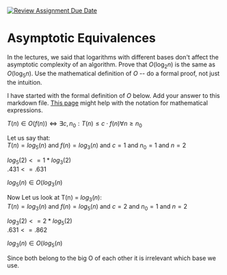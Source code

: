 [![Review Assignment Due Date](https://classroom.github.com/assets/deadline-readme-button-24ddc0f5d75046c5622901739e7c5dd533143b0c8e959d652212380cedb1ea36.svg)](https://classroom.github.com/a/fbkbKZ5N)
# Asymptotic Equivalences

In the lectures, we said that logarithms with different bases don't affect the
asymptotic complexity of an algorithm. Prove that $O(\log_{2} n)$ is the same as
$O(\log_{5} n)$. Use the mathematical definition of $O$ -- do a formal proof,
not just the intuition.

I have started with the formal definition of $O$ below. Add your answer to this
markdown file. [This
page](https://docs.github.com/en/get-started/writing-on-github/working-with-advanced-formatting/writing-mathematical-expressions)
might help with the notation for mathematical expressions.

$T(n) \in O(f(n)) \iff \exists c, n_0: T(n) \leq c \cdot f(n) \forall n \geq n_0$ <br />

Let us say that: <br/>
$T(n) = log_{5}(n)$ and $f(n) = log_{3}(n)$ and $c = 1$ and $n_0 = 1$ and $n = 2$ <br />

$log_{5}(2) <= 1 * log_{3}(2)$ <br/>
$.431 <= .631$ <br/>

$log_{5}(n) \in O(log_{3}(n)$ <br/>

Now Let us look at T(n) = $log_{3}(n)$: <br/>
$T(n) = log_{3}(n)$ and $f(n) = log_{5}(n)$ and $c = 2$ and $n_0 = 1$ and $n = 2$ <br />

$log_{3}(2) <= 2 * log_{5}(2)$ <br/>
$.631 <= .862$ <br/>

$log_{3}(n) \in O(log_{5}(n)$ <br/>

Since both belong to the big O of each other it is irrelevant which base we use. 



